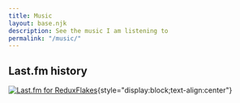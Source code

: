 ```yaml
---
title: Music
layout: base.njk
description: See the music I am listening to
permalink: "/music/"
---
```


## Last.fm history

[![Last.fm for ReduxFlakes](https://lastfm-recently-played.vercel.app/api?user=reduxflakes "Last scrobbles from ReduxFlakes Last.fm")](https://www.last.fm/user/ReduxFlakes){style="display:block;text-align:center"}
